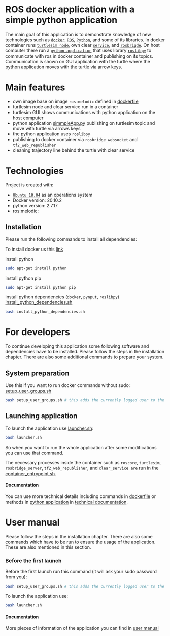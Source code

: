 # ROS docker application with a simple python application 
The main goal of this application is to demonstrate knowledge of new technologies such as [`docker`](https://www.docker.com/), [`ROS`](https://www.ros.org/), [`Python`](https://www.python.org/), and some of its libraries. In docker container runs [`turtlesim node`](http://wiki.ros.org/turtlesim), own clear [`service`](https://github.com/KuboG/RecruitmentTask/blob/master/clear_service.py), and [`rosbrigde`](https://roslibpy.readthedocs.io/en/latest/reference/index.html). On host computer there run a [`python application`](https://github.com/KuboG/RecruitmentTask/blob/master/simple_app.py) that uses library [`roslibpy`](https://roslibpy.readthedocs.io/en/latest/index.html) to communicate with ros in docker container and publishing on its topics. Communication is shown on GUI application with the turtle where the python application moves with the turtle via arrow keys.

# Main features
* own image base on image `ros:melodic` defined in [dockerfile](https://github.com/KuboG/RecruitmentTask/blob/master/Dockerfile)
* turtlesim node and clear service run in a container 
* turtlesim GUI shows communications with python application on the host computer
* python application [simmpleApp.py](https://github.com/KuboG/RecruitmentTask/blob/master/simple_app.py) publishing on turtlesim topic and move with turtle via arrows keys
* the python application uses `roslibpy` 
* publishing to docker container via `rosbridge_websocket` and `tf2_web_republisher`
* cleaning trajectory line behind the turtle with clear service


# Technologies
Project is created with:
* [`Ubuntu 18.04`](https://releases.ubuntu.com/18.04/) as an operations system
* Docker version: 20.10.2
* python version: 2.7.17
* ros:melodic: 

## Installation
Please run the following commands to install all dependencies:

To install docker us this  [link](https://www.digitalocean.com/community/tutorials/how-to-install-and-use-docker-on-ubuntu-18-04)

install python
```bash 
sudo apt-get install python
```
install python pip
``` bash
sudo apt-get install python pip
```
install python dependencies (`docker`, `pynput`, `roslibpy`) [install_python_dependencies.sh](https://github.com/KuboG/RecruitmentTask/blob/master/install_python_dependencies.sh)
``` bash
bash install_python_dependencies.sh
```

# For developers
To continue developing this application some following software and dependencies have to be installed. Please follow the steps in the installation chapter. There are also some additional commands to prepare your system.

## System preparation
Use this if you want to run docker commands without sudo: [setup_user_groups.sh](https://github.com/KuboG/RecruitmentTask/blob/master/set_user_group.sh)
``` bash
bash setup_user_groups.sh # this adds the currently logged user to the docker group
```
## Launching application
To launch the application use [launcher.sh](https://github.com/KuboG/RecruitmentTask/blob/master/launcher.sh):
``` bash
bash launcher.sh
```
So when you want to run the whole application after some modifications you can use that command.

The necessary processes inside the container such as `roscore`, `turtlesim`, `rosbridge_server`, `tf2_web_republisher`, and `clear_service are` run in the [container_entrypoint.sh](https://github.com/KuboG/RecruitmentTask/blob/master/container_entrypoint.sh).

#### Documentation
You can use more technical details including commands in [dockerfile](https://github.com/KuboG/RecruitmentTask/blob/master/Dockerfile) or methods in [python application](https://github.com/KuboG/RecruitmentTask/blob/master/simple_app.py) in [technical documentation](https://github.com/KuboG/RecruitmentTask/blob/master/Documentation/technicalDocumentation.pdf). 

# User manual
Please follow the steps in the installation chapter. There are also some commands which have to be run to ensure the usage of the application. These are also mentioned in this section.

### Before the first launch
Before the first launch run this command (it will ask your sudo password from you):
``` bash
bash setup_user_groups.sh # this adds the currently logged user to the docker group
```
To launch the application use:
``` bash
bash launcher.sh
```
#### Documentation
More pieces of information of the application you can find in [user manual](https://github.com/KuboG/RecruitmentTask/blob/master/Documentation/userManual.odt)







